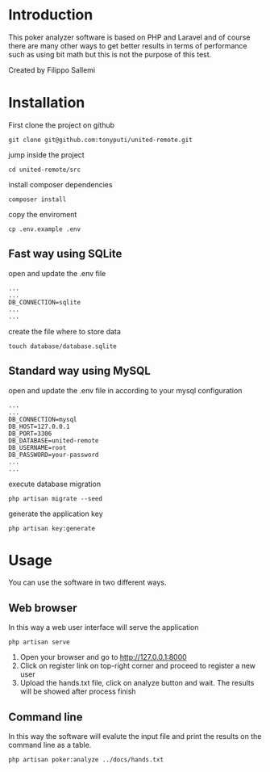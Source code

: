 # Introduction

This poker analyzer software is based on PHP and Laravel and of course there are many other ways to get better 
results in terms of performance such as using bit math but this is not the purpose of this test.

Created by Filippo Sallemi

# Installation

First clone the project on github

`git clone git@github.com:tonyputi/united-remote.git`

jump inside the project

`cd united-remote/src`

install composer dependencies

`composer install`

copy the enviroment

`cp .env.example .env`

## Fast way using SQLite

open and update the .env file

```
...
...
DB_CONNECTION=sqlite
...
...
```

create the file where to store data

`touch database/database.sqlite`


## Standard way using MySQL

open and update the .env file in according to your mysql configuration

```
...
...
DB_CONNECTION=mysql
DB_HOST=127.0.0.1
DB_PORT=3306
DB_DATABASE=united-remote
DB_USERNAME=root
DB_PASSWORD=your-password
...
...
```

execute database migration

`php artisan migrate --seed`

generate the application key

`php artisan key:generate`

# Usage

You can use the software in two different ways.

## Web browser

In this way a web user interface will serve the application

`php artisan serve`

1. Open your browser and go to http://127.0.0.1:8000
2. Click on register link on top-right corner and proceed to register a new user
3. Upload the hands.txt file, click on analyze button and wait. The results will be showed after process finish

## Command line

In this way the software will evalute the input file and print the results on the command line as a table.

`php artisan poker:analyze ../docs/hands.txt`
